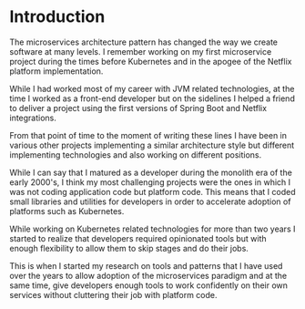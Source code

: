 # Introduction

The microservices architecture pattern has changed the way we create
software at many levels. I remember working on my first microservice
project during the times before Kubernetes and in the apogee of the
Netflix platform implementation.

While I had worked most of my career with JVM related technologies, at
the time I worked as a front-end developer but on the sidelines I
helped a friend to deliver a project using the first versions of Spring
Boot and Netflix integrations.

From that point of time to the moment of writing these lines I have
been in various other projects implementing a similar architecture
style but different implementing technologies and also working on
different positions.

While I can say that I matured as a developer during the monolith era
of the early 2000's, I think my most challenging projects were the
ones in which I was not coding application code but platform code. This
means that I coded small libraries and utilities for developers in
order to accelerate adoption of platforms such as Kubernetes.

While working on Kubernetes related technologies for more than two
years I started to realize that developers required opinionated tools
but with enough flexibility to allow them to skip stages and do their
jobs.

This is when I started my research on tools and patterns that I have
used over the years to allow adoption of the microservices paradigm
and at the same time, give developers enough tools to work confidently
on their own services without cluttering their job with platform code.
